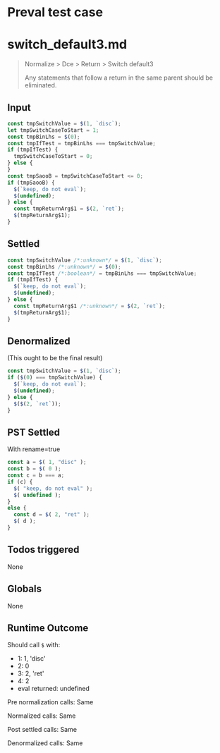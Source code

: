 # Preval test case

# switch_default3.md

> Normalize > Dce > Return > Switch default3
>
> Any statements that follow a return in the same parent should be eliminated.

## Input

`````js filename=intro
const tmpSwitchValue = $(1, `disc`);
let tmpSwitchCaseToStart = 1;
const tmpBinLhs = $(0);
const tmpIfTest = tmpBinLhs === tmpSwitchValue;
if (tmpIfTest) {
  tmpSwitchCaseToStart = 0;
} else {
}
const tmpSaooB = tmpSwitchCaseToStart <= 0;
if (tmpSaooB) {
  $(`keep, do not eval`);
  $(undefined);
} else {
  const tmpReturnArg$1 = $(2, `ret`);
  $(tmpReturnArg$1);
}
`````


## Settled


`````js filename=intro
const tmpSwitchValue /*:unknown*/ = $(1, `disc`);
const tmpBinLhs /*:unknown*/ = $(0);
const tmpIfTest /*:boolean*/ = tmpBinLhs === tmpSwitchValue;
if (tmpIfTest) {
  $(`keep, do not eval`);
  $(undefined);
} else {
  const tmpReturnArg$1 /*:unknown*/ = $(2, `ret`);
  $(tmpReturnArg$1);
}
`````


## Denormalized
(This ought to be the final result)

`````js filename=intro
const tmpSwitchValue = $(1, `disc`);
if ($(0) === tmpSwitchValue) {
  $(`keep, do not eval`);
  $(undefined);
} else {
  $($(2, `ret`));
}
`````


## PST Settled
With rename=true

`````js filename=intro
const a = $( 1, "disc" );
const b = $( 0 );
const c = b === a;
if (c) {
  $( "keep, do not eval" );
  $( undefined );
}
else {
  const d = $( 2, "ret" );
  $( d );
}
`````


## Todos triggered


None


## Globals


None


## Runtime Outcome


Should call `$` with:
 - 1: 1, 'disc'
 - 2: 0
 - 3: 2, 'ret'
 - 4: 2
 - eval returned: undefined

Pre normalization calls: Same

Normalized calls: Same

Post settled calls: Same

Denormalized calls: Same
